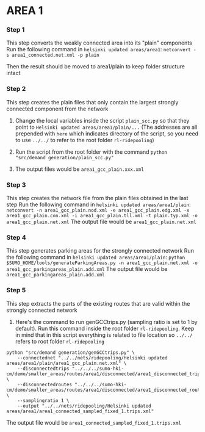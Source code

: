 # AREA 1

### Step 1
This step converts the weakly connected area into its "plain" components
Run the following command in `helsinki updated areas/area1`:
`netconvert -s area1_connected.net.xml -p plain`

Then the result should be moved to area1/plain to keep folder structure intact

### Step 2
This step creates the plain files that only contain the largest strongly connected component from the network
1. Change the local variables inside the script `plain_scc.py` so that they point to `Helsinki updated areas/area1/plain/...` (The addresses are all prepended with `here` which indicates directory of the script, so you need to use `../../` to refer to the root folder `rl-ridepooling`)

2. Run the script from the root folder with the command `python "src/demand generation/plain_scc.py"`
3. The output files would be `area1_gcc_plain.xxx.xml`

### Step 3
This step creates the network file from the plain files obtained in the last step
Run the following command in `helsinki updated areas/area1/plain`:
`netconvert -n area1_gcc_plain.nod.xml -e area1_gcc_plain.edg.xml -x area1_gcc_plain.con.xml -i area1_gcc_plain.tll.xml -t plain.typ.xml -o area1_gcc_plain.net.xml`
The output file would be `area1_gcc_plain.net.xml`

### Step 4
This step generates parking areas for the strongly connected network
Run the following command in `helsinki updated areas/area1/plain`:
`python $SUMO_HOME/tools/generateParkingAreas.py -n area1_gcc_plain.net.xml -o area1_gcc_parkingareas_plain.add.xml`
The output file would be `area1_gcc_parkingareas_plain.add.xml`

### Step 5
This step extracts the parts of the existing routes that are valid within the strongly connected network
1. Here's the command to run genGCCtrips.py (sampling ratio is set to 1 by default). Run this command inside the root folder `rl-ridepooling`. Keep in mind that in this script everything is related to file location so `../../` refers to root folder `rl-ridepooling`

```
python "src/demand generation/genGCCtrips.py" \
    --connectednet "../../nets/ridepooling/Helsinki updated areas/area1/plain/area1_gcc_plain.net.xml" \
    --disconnectedtrips "../../../sumo-hki-cm/demo/smaller_areas/routes/area1/disconnected/area1_disconnected_trips.rou.xml" \
    --disconnectedroutes "../../../sumo-hki-cm/demo/smaller_areas/routes/area1/disconnected/area1_disconnected_routes.rou.xml" \
    --samplingratio 1 \
    --output "../../nets/ridepooling/Helsinki updated areas/area1/area1_connected_sampled_fixed_1.trips.xml"
```
The output file would be `area1_connected_sampled_fixed_1.trips.xml`